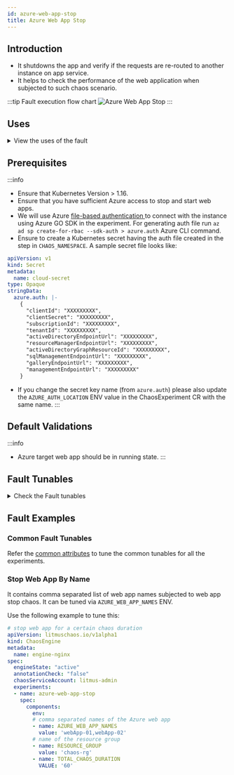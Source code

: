 ```yaml
---
id: azure-web-app-stop
title: Azure Web App Stop
---
```


## Introduction
- It shutdowns the app and verify if the requests are re-routed to another instance on app service.
- It helps to check the performance of the web application when subjected to such chaos scenario.

:::tip Fault execution flow chart
![Azure Web App Stop](./static/images/azure-web-app-stop.png)
:::

## Uses
<details>
<summary>View the uses of the fault</summary>
<div>
Web App stop is another very frequent scenario we find with Azure web app service which stops a running web app and impacts its delivery. Such scenarios can still occur despite whatever availability aids web app service provides.

Stopping the web app will disrupt its performance and impact the smooth working of the application. So this category of chaos fault helps to build immunity to the application undergoing any such scenarios.
</div>
</details>

## Prerequisites
:::info
- Ensure that Kubernetes Version > 1.16.
- Ensure that you have sufficient Azure access to stop and start web apps. 
- We will use Azure [ file-based authentication ](https://docs.microsoft.com/en-us/azure/developer/go/azure-sdk-authorization#use-file-based-authentication) to connect with the instance using Azure GO SDK in the experiment. For generating auth file run `az ad sp create-for-rbac --sdk-auth > azure.auth` Azure CLI command.
- Ensure to create a Kubernetes secret having the auth file created in the step in `CHAOS_NAMESPACE`. A sample secret file looks like:
```yaml
apiVersion: v1
kind: Secret
metadata:
  name: cloud-secret
type: Opaque
stringData:
  azure.auth: |-
    {
      "clientId": "XXXXXXXXX",
      "clientSecret": "XXXXXXXXX",
      "subscriptionId": "XXXXXXXXX",
      "tenantId": "XXXXXXXXX",
      "activeDirectoryEndpointUrl": "XXXXXXXXX",
      "resourceManagerEndpointUrl": "XXXXXXXXX",
      "activeDirectoryGraphResourceId": "XXXXXXXXX",
      "sqlManagementEndpointUrl": "XXXXXXXXX",
      "galleryEndpointUrl": "XXXXXXXXX",
      "managementEndpointUrl": "XXXXXXXXX"
    }
```
- If you change the secret key name (from `azure.auth`) please also update the `AZURE_AUTH_LOCATION` ENV value in the ChaosExperiment CR with the same name.
:::

## Default Validations
:::info
- Azure target web app should be in running state.
:::

## Fault Tunables
<details>
    <summary>Check the Fault tunables</summary>
    <h2>Mandatory Fields</h2>
    <table>
        <tr>
            <th> Variables </th>
            <th> Description </th>
            <th> Notes </th>
        </tr>
        <tr> 
            <td> AZURE_WEB_APP_NAMES </td>
            <td> Name of Azure web app services to target.</td>
            <td> Provide comma-separated names of the web apps </td>
        </tr>
        <tr>
            <td> RESOURCE_GROUP </td>
            <td> The resource group of the target web apps</td>
            <td> All the web apps must belong to the same resource group </td>
        </tr> 
    </table>
    <h2>Optional Fields</h2>
    <table>
        <tr>
            <th> Variables </th>
            <th> Description </th>
            <th> Notes </th>
        </tr>
        <tr> 
            <td> TOTAL_CHAOS_DURATION </td>
            <td> The total time duration for chaos insertion (sec) </td>
            <td> Defaults to 30s </td>
        </tr>
        <tr> 
            <td> CHAOS_INTERVAL </td>
            <td> The interval (in sec) between successive instance poweroff.</td>
            <td> Defaults to 30s </td>
        </tr>
        <tr>
            <td> SEQUENCE </td>
            <td> It defines sequence of chaos execution for multiple instance</td>
            <td> Default value: parallel. Supported: serial, parallel </td>
        </tr>
        <tr>
            <td> RAMP_TIME </td>
            <td> Period to wait before and after injection of chaos in sec </td>
            <td> Eg: 30 </td>
        </tr>
    </table>
</details>

## Fault Examples

### Common Fault Tunables

Refer the [common attributes](../common-tunables-for-all-faults) to tune the common tunables for all the experiments.

### Stop Web App By Name

It contains comma separated list of web app names subjected to web app stop chaos. It can be tuned via `AZURE_WEB_APP_NAMES` ENV.

Use the following example to tune this:

[embedmd]:# (./static/manifests/azure-web-app-stop/web-app-stop.yaml yaml)
```yaml
# stop web app for a certain chaos duration 
apiVersion: litmuschaos.io/v1alpha1
kind: ChaosEngine
metadata:
  name: engine-nginx
spec:
  engineState: "active"
  annotationCheck: "false"
  chaosServiceAccount: litmus-admin
  experiments:
  - name: azure-web-app-stop
    spec:
      components:
        env:
        # comma separated names of the Azure web app
        - name: AZURE_WEB_APP_NAMES
          value: 'webApp-01,webApp-02'
        # name of the resource group
        - name: RESOURCE_GROUP
          value: 'chaos-rg'
        - name: TOTAL_CHAOS_DURATION
          VALUE: '60'
```
